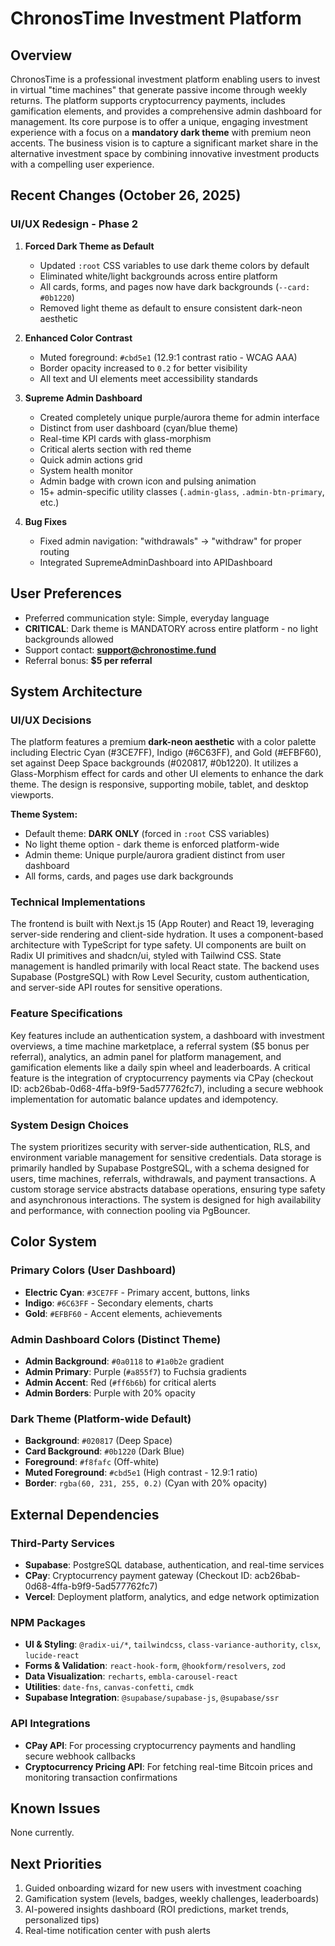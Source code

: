 # ChronosTime Investment Platform

## Overview
ChronosTime is a professional investment platform enabling users to invest in virtual "time machines" that generate passive income through weekly returns. The platform supports cryptocurrency payments, includes gamification elements, and provides a comprehensive admin dashboard for management. Its core purpose is to offer a unique, engaging investment experience with a focus on a **mandatory dark theme** with premium neon accents. The business vision is to capture a significant market share in the alternative investment space by combining innovative investment products with a compelling user experience.

## Recent Changes (October 26, 2025)

### UI/UX Redesign - Phase 2
1. **Forced Dark Theme as Default**
   - Updated `:root` CSS variables to use dark theme colors by default
   - Eliminated white/light backgrounds across entire platform
   - All cards, forms, and pages now have dark backgrounds (`--card: #0b1220`)
   - Removed light theme as default to ensure consistent dark-neon aesthetic

2. **Enhanced Color Contrast**
   - Muted foreground: `#cbd5e1` (12.9:1 contrast ratio - WCAG AAA)
   - Border opacity increased to `0.2` for better visibility
   - All text and UI elements meet accessibility standards

3. **Supreme Admin Dashboard**
   - Created completely unique purple/aurora theme for admin interface
   - Distinct from user dashboard (cyan/blue theme)
   - Real-time KPI cards with glass-morphism
   - Critical alerts section with red theme
   - Quick admin actions grid
   - System health monitor
   - Admin badge with crown icon and pulsing animation
   - 15+ admin-specific utility classes (`.admin-glass`, `.admin-btn-primary`, etc.)

4. **Bug Fixes**
   - Fixed admin navigation: "withdrawals" → "withdraw" for proper routing
   - Integrated SupremeAdminDashboard into APIDashboard

## User Preferences
- Preferred communication style: Simple, everyday language
- **CRITICAL**: Dark theme is MANDATORY across entire platform - no light backgrounds allowed
- Support contact: **support@chronostime.fund**
- Referral bonus: **$5 per referral**

## System Architecture

### UI/UX Decisions
The platform features a premium **dark-neon aesthetic** with a color palette including Electric Cyan (#3CE7FF), Indigo (#6C63FF), and Gold (#EFBF60), set against Deep Space backgrounds (#020817, #0b1220). It utilizes a Glass-Morphism effect for cards and other UI elements to enhance the dark theme. The design is responsive, supporting mobile, tablet, and desktop viewports. 

**Theme System:**
- Default theme: **DARK ONLY** (forced in `:root` CSS variables)
- No light theme option - dark theme is enforced platform-wide
- Admin theme: Unique purple/aurora gradient distinct from user dashboard
- All forms, cards, and pages use dark backgrounds

### Technical Implementations
The frontend is built with Next.js 15 (App Router) and React 19, leveraging server-side rendering and client-side hydration. It uses a component-based architecture with TypeScript for type safety. UI components are built on Radix UI primitives and shadcn/ui, styled with Tailwind CSS. State management is handled primarily with local React state. The backend uses Supabase (PostgreSQL) with Row Level Security, custom authentication, and server-side API routes for sensitive operations.

### Feature Specifications
Key features include an authentication system, a dashboard with investment overviews, a time machine marketplace, a referral system ($5 bonus per referral), analytics, an admin panel for platform management, and gamification elements like a daily spin wheel and leaderboards. A critical feature is the integration of cryptocurrency payments via CPay (checkout ID: acb26bab-0d68-4ffa-b9f9-5ad577762fc7), including a secure webhook implementation for automatic balance updates and idempotency.

### System Design Choices
The system prioritizes security with server-side authentication, RLS, and environment variable management for sensitive credentials. Data storage is primarily handled by Supabase PostgreSQL, with a schema designed for users, time machines, referrals, withdrawals, and payment transactions. A custom storage service abstracts database operations, ensuring type safety and asynchronous interactions. The system is designed for high availability and performance, with connection pooling via PgBouncer.

## Color System

### Primary Colors (User Dashboard)
- **Electric Cyan**: `#3CE7FF` - Primary accent, buttons, links
- **Indigo**: `#6C63FF` - Secondary elements, charts
- **Gold**: `#EFBF60` - Accent elements, achievements

### Admin Dashboard Colors (Distinct Theme)
- **Admin Background**: `#0a0118` to `#1a0b2e` gradient
- **Admin Primary**: Purple (`#a855f7`) to Fuchsia gradients
- **Admin Accent**: Red (`#ff6b6b`) for critical alerts
- **Admin Borders**: Purple with 20% opacity

### Dark Theme (Platform-wide Default)
- **Background**: `#020817` (Deep Space)
- **Card Background**: `#0b1220` (Dark Blue)
- **Foreground**: `#f8fafc` (Off-white)
- **Muted Foreground**: `#cbd5e1` (High contrast - 12.9:1 ratio)
- **Border**: `rgba(60, 231, 255, 0.2)` (Cyan with 20% opacity)

## External Dependencies

### Third-Party Services
- **Supabase**: PostgreSQL database, authentication, and real-time services
- **CPay**: Cryptocurrency payment gateway (Checkout ID: acb26bab-0d68-4ffa-b9f9-5ad577762fc7)
- **Vercel**: Deployment platform, analytics, and edge network optimization

### NPM Packages
- **UI & Styling**: `@radix-ui/*`, `tailwindcss`, `class-variance-authority`, `clsx`, `lucide-react`
- **Forms & Validation**: `react-hook-form`, `@hookform/resolvers`, `zod`
- **Data Visualization**: `recharts`, `embla-carousel-react`
- **Utilities**: `date-fns`, `canvas-confetti`, `cmdk`
- **Supabase Integration**: `@supabase/supabase-js`, `@supabase/ssr`

### API Integrations
- **CPay API**: For processing cryptocurrency payments and handling secure webhook callbacks
- **Cryptocurrency Pricing API**: For fetching real-time Bitcoin prices and monitoring transaction confirmations

## Known Issues
None currently.

## Next Priorities
1. Guided onboarding wizard for new users with investment coaching
2. Gamification system (levels, badges, weekly challenges, leaderboards)
3. AI-powered insights dashboard (ROI predictions, market trends, personalized tips)
4. Real-time notification center with push alerts
